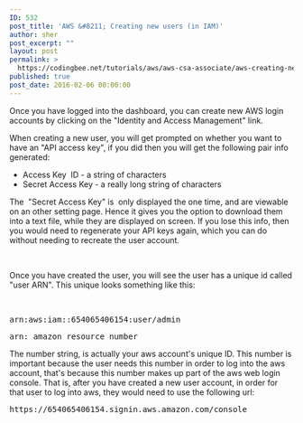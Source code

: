 ```yaml
---
ID: 532
post_title: 'AWS &#8211; Creating new users (in IAM)'
author: sher
post_excerpt: ""
layout: post
permalink: >
  https://codingbee.net/tutorials/aws/aws-csa-associate/aws-creating-new-users-in-iam
published: true
post_date: 2016-02-06 00:00:00
---
```

Once you have logged into the dashboard, you can create new AWS login accounts by clicking on the "Identity and Access Management" link.

When creating a new user, you will get prompted on whether you want to have an "API access key", if you did then you will get the following pair info generated:
<ul>
	<li>Access Key  ID - a string of characters</li>
	<li>Secret Access Key - a really long string of characters</li>
</ul>
The  "Secret Access Key" is  only displayed the one time, and are viewable on an other setting page. Hence it gives you the option to download them into a text file, while they are displayed on screen. If you lose this info, then you would need to regenerate your API keys again, which you can do without needing to recreate the user account.

&nbsp;

Once you have created the user, you will see the user has a unique id called "user ARN". This unique looks something like this:

&nbsp;
<pre>arn:aws:iam::654065406154:user/admin</pre>
<pre>arn: amazon resource number</pre>
The number string, is actually your aws account's unique ID. This number is important because the user needs this number in order to log into the aws account, that's because this number makes up part of the aws web login console. That is, after you have created a new user account, in order for that user to log into aws, they would need to use the following url:
<pre>https://654065406154.signin.aws.amazon.com/console


</pre>
&nbsp;

&nbsp;

&nbsp;

&nbsp;

&nbsp;

&nbsp;

&nbsp;
